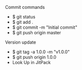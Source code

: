 Commit commands 

- $ git status
- $ git add .
- $ git commit -m "Initial commit"
- $ git push origin master

Version update

- $ git tag -a 1.0.0 -m "v1.0.0"
- $ git push origin 1.0.0
- Look Up  in JitPack

